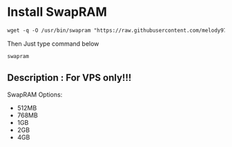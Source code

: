 # Install SwapRAM
 ```html
wget -q -O /usr/bin/swapram "https://raw.githubusercontent.com/melody97rain/swapram/main/swapram.sh" && chmod +x /usr/bin/swapram && swapram
  ```
Then Just type command below
 ```html
swapram
  ```

## Description : For VPS only!!!

 SwapRAM Options:
- 512MB
- 768MB
- 1GB
- 2GB
- 4GB
